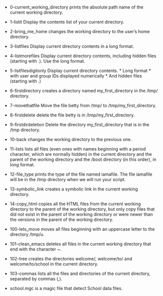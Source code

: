 * 0-current_working_directory prints the absolute path name of the current working directory.

* 1-listit Display the contents list of your current directory.
* 2-bring_me_home changes the working directory to the user’s home directory.
* 3-listfiles Display current directory contents in a long format.
* 4-listmorefiles Display current directory contents, including hidden files (starting with .). Use the long format.
* 5-listfilesdigitonly Display current directory contents.
          * Long format
          * with user and group IDs displayed numerically
          * And hidden files (starting with .)
* 6-firstdirectory creates a directory named my_first_directory in the /tmp/ directory.
* 7-movethatfile Move the file betty from /tmp/ to /tmp/my_first_directory.
* 8-firstdelete delete the file betty is in /tmp/my_first_directory.
* 9-firstdirdeletion Delete the directory my_first_directory that is in the /tmp directory.
* 10-back changes the working directory to the previous one.
* 11-lists lists all files (even ones with names beginning with a period character, which are normally hidden) in the current directory and the parent of the working directory and the /boot directory (in this order), in long format.
* 12-file_type prints the type of the file named iamafile. The file iamafile will be in the /tmp directory when we will run your script.
* 13-symbolic_link creates a symbolic link in the current working directory.
* 14-copy_html copies all the HTML files from the current working directory to the parent of the working directory, but only copy files that did not exist in the parent of the working directory or were newer than the versions in the parent of the working directory.
* 100-lets_move moves all files beginning with an uppercase letter to the directory /tmp/u.
* 101-clean_emacs deletes all files in the current working directory that end with the character ~.
* 102-tree creates the directories welcome/, welcome/to/ and welcome/to/school in the current directory.
* 103-commas lists all the files and directories of the current directory, separated by commas (,).
* school.mgc is a magic file that detect School data files.
